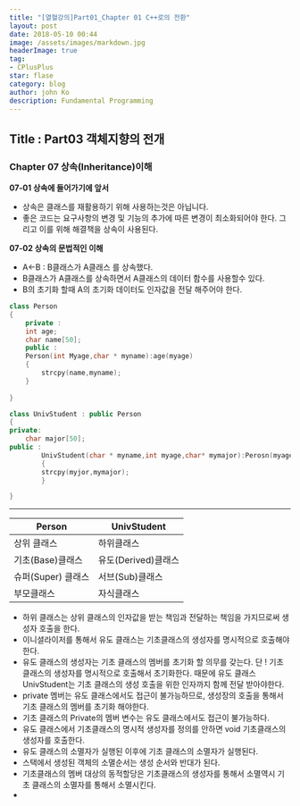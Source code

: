 ```yaml
---
title: "[열혈강의]Part01_Chapter 01 C++로의 전환"
layout: post
date: 2018-05-10 00:44
image: /assets/images/markdown.jpg
headerImage: true
tag:
- CPlusPlus
star: flase
category: blog
author: john Ko
description: Fundamental Programming
---
```

## Title : Part03 객체지향의 전개

### Chapter 07 상속(Inheritance)이해 

**07-01 상속에 들어가기에 앞서**

* 상속은 클래스를 재활용하기 위해 사용하는것은 아닙니다.
* 좋은 코드는 요구사항의 변경 및 기능의 추가에 따른 변경이 최소화되어야 한다. 그리고 이를 위해 해결책을 상속이 사용된다.



**07-02 상속의 문법적인 이해**

* A<-B  : B클래스가 A클래스 를 상속했다.
* B클래스가 A클래스를 상속하면서 A클래스의 데이터 함수를 사용할수 있다.
* B의 초기화 할때 A의 초기화 데이터도 인자값을 전달 해주어야 한다.

```c++
class Person
{
    private :
    int age;
    char name[50];
    public :
    Person(int Myage,char * myname):age(myage)
    {
        strcpy(name,myname);
    }
    
}

class UnivStudent : public Person
{
private:
	char major[50];
public :
		UnivStudent(char * myname,int myage,char* mymajor):Perosn(myage,myname)
        {
        strcpy(myjor,mymajor);
        }

}
```



---------------------

| Person             | UnivStudent         |
| ------------------ | ------------------- |
| 상위 클래스        | 하위클래스          |
| 기초(Base)클래스   | 유도(Derived)클래스 |
| 슈퍼(Super) 클래스 | 서브(Sub)클래스     |
| 부모클래스         | 자식클래스          |

* 하위 클래스는 상위 클래스의 인자값을 받는 책임과 전달하는 책임을 가지므로써 생성자 호출을 한다.
* 이니셜라이저를 통해서 유도 클래스는 기초클래스의 생성자를 명시적으로 호출해야한다.
* 유도 클래스의 생성자는 기초 클래스의 멤버를 초기화 할 의무를 갖는다. 단 ! 기초클래스의 생성자를 명시적으로 호출해서 초기화한다. 때문에 유도 클래스 UnivStudent는 기초 클래스의 생성 호출을 위한 인자까지 함께 전달 받아야한다.
* private 멤버는 유도 클래스에서도 접근이 불가능하므로, 생성장의 호출을 통해서 기초 클래스의 멤버를 초기화 해야한다.
* 기초 클래스의 Private의 멤버 변수는 유도 클래스에서도 접근이 불가능하다.
* 유도 클래스에서 기초클래스의 명시적 생성자를 정의를 안하면 void 기초클래스의 생성자를 호출한다.
* 유도 클래스의 소멸자가 실행된 이후에 기초 클래스의 소멸자가 실행된다.
* 스택에서 생성된 객체의 소멸순서는 생성 순서와 반대가 된다.
* 기초클래스의 멤버 대상의 동적할당은 기초클래스의 생성자를 통해서 소멸역시 기초 클래스의 소멸자를 통해서 소멸시킨다.
*  